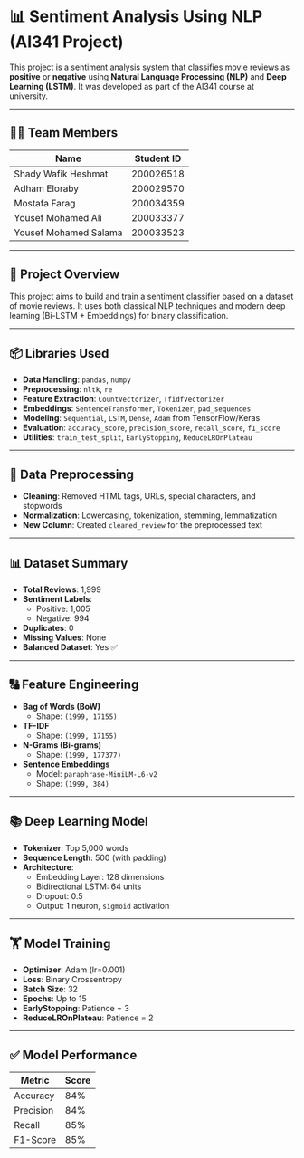 # 📊 Sentiment Analysis Using NLP (AI341 Project)

This project is a sentiment analysis system that classifies movie reviews as **positive** or **negative** using **Natural Language Processing (NLP)** and **Deep Learning (LSTM)**. It was developed as part of the AI341 course at university.

---

## 👨‍💻 Team Members

| Name                    | Student ID     |
|-------------------------|----------------|
| Shady Wafik Heshmat     | 200026518      |
| Adham Eloraby           | 200029570      |
| Mostafa Farag           | 200034359      |
| Yousef Mohamed Ali      | 200033377      |
| Yousef Mohamed Salama   | 200033523      |

---

## 📂 Project Overview

This project aims to build and train a sentiment classifier based on a dataset of movie reviews. It uses both classical NLP techniques and modern deep learning (Bi-LSTM + Embeddings) for binary classification.

---

## 📦 Libraries Used

- **Data Handling**: `pandas`, `numpy`
- **Preprocessing**: `nltk`, `re`
- **Feature Extraction**: `CountVectorizer`, `TfidfVectorizer`
- **Embeddings**: `SentenceTransformer`, `Tokenizer`, `pad_sequences`
- **Modeling**: `Sequential`, `LSTM`, `Dense`, `Adam` from TensorFlow/Keras
- **Evaluation**: `accuracy_score`, `precision_score`, `recall_score`, `f1_score`
- **Utilities**: `train_test_split`, `EarlyStopping`, `ReduceLROnPlateau`

---

## 🧹 Data Preprocessing

- **Cleaning**: Removed HTML tags, URLs, special characters, and stopwords
- **Normalization**: Lowercasing, tokenization, stemming, lemmatization
- **New Column**: Created `cleaned_review` for the preprocessed text

---

## 📊 Dataset Summary

- **Total Reviews**: 1,999  
- **Sentiment Labels**:  
  - Positive: 1,005  
  - Negative: 994  
- **Duplicates**: 0  
- **Missing Values**: None  
- **Balanced Dataset**: Yes ✅

---

## 🔠 Feature Engineering

- **Bag of Words (BoW)**  
  - Shape: `(1999, 17155)`
- **TF-IDF**  
  - Shape: `(1999, 17155)`
- **N-Grams (Bi-grams)**  
  - Shape: `(1999, 177377)`
- **Sentence Embeddings**  
  - Model: `paraphrase-MiniLM-L6-v2`  
  - Shape: `(1999, 384)`

---

## 📚 Deep Learning Model

- **Tokenizer**: Top 5,000 words  
- **Sequence Length**: 500 (with padding)  
- **Architecture**:
  - Embedding Layer: 128 dimensions  
  - Bidirectional LSTM: 64 units  
  - Dropout: 0.5  
  - Output: 1 neuron, `sigmoid` activation

---

## 🏋️ Model Training

- **Optimizer**: Adam (lr=0.001)  
- **Loss**: Binary Crossentropy  
- **Batch Size**: 32  
- **Epochs**: Up to 15  
- **EarlyStopping**: Patience = 3  
- **ReduceLROnPlateau**: Patience = 2

---

## ✅ Model Performance

| Metric     | Score    |
|------------|----------|
| Accuracy   | 84%      |
| Precision  | 84%      |
| Recall     | 85%      |
| F1-Score   | 85%      |

